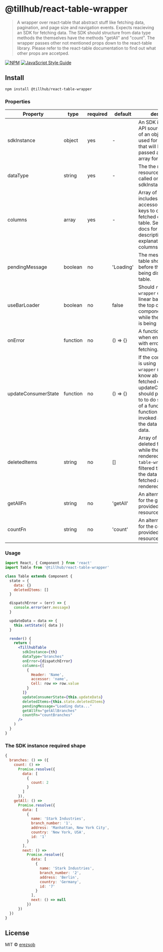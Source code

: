 # @tillhub/react-table-wrapper

> A wrapper over react-table that abstract stuff like fetching data, pagination, and page size and navigation events. Expects reacieving an SDK for fetching data. The SDK should structure from data type methods the themselves have the methods "getAll" and "count". The wrapper passes other not mentioned props down to the react-table library. Please refer to the react-table documentation to find out what other props are accetped.


[![NPM](https://img.shields.io/npm/v/@tillhub/react-table-wrapper.svg)](https://www.npmjs.com/package/@tillhub/react-table-wrapper) [![JavaScript Style Guide](https://img.shields.io/badge/code_style-standard-brightgreen.svg)](https://standardjs.com)


## Install

```bash
npm install @tillhub/react-table-wrapper
```

### Properties

| Property            | type     | required | default   | description                                                                                                                                                                                                                                      |
| ------------------- | -------- | -------- | --------- | ------------------------------------------------------------------------------------------------------------------------------------------------------------------------------------------------------------------------------------------------ |
| sdkInstance         | object   | yes      | -         | An SDK instance or API source in the form of an object. Will be used for data fetching that will later on be passed as the data array for the table.                                                                                             |
| dataType            | string   | yes      | -         | The the name of the resource that will get called on the sdkInstance.                                                                                                                                                                            |
| columns             | array    | yes      | -         | Array of objects that includes Header, accessor and Cell keys to organize the fetched data in the table. See `react-table` docs for more descriptive explanation of the columns array prop.                                                      |
| pendingMessage      | boolean  | no       | 'Loading' | The message the table should display before the data is being displayed in the table.                                                                                                                                                            |
| useBarLoader        | boolean  | no       | false     | Should `react-table-wrapper` display a linear bar loader at the top of the component container while the component is being mounted.                                                                                                             |
| onError             | function | no       | () => {}  | A function to run when encountering with error on data fetching.                                                                                                                                                                                 |
| updateConsumerState | function | no       | () => {}  | If the component that is using `react-table-wrapper` needs to know about the fetched data, updateConsumerState should provide a way to to do so in the form of a function. This function will be invoked after fetching the data with this data. |
| deletedItems        | string   | no       | []        | Array of ids that were deleted from the DB while the table was rendered. `react-table-wrapper` will filtered the items from the data that was fetched and was rendered.                                                                          |
| getAllFn            | string   | no       | 'getAll'  | An alternative name for the getAll function provided by the SDK resource object                                                                                                                                                                  |
| countFn             | string   | no       | 'count'   | An alternative name for the count function provided by the SDK resource object                                                                                                                                                                   |

### Usage
```jsx
import React, { Component } from 'react'
import Table from '@tillhub/react-table-wrapper'

class Table extends Component {
  state = {
    data: {}
    deletedItems: []
  }

  dispatchError = (err) => {
    console.error(err.message)
  }

  updateData = data => {
    this.setState({ data })
  }

  render() {
    return (
      <TillhubTable
        sdkInstance={th}
        dataType="branches"
        onError={dispatchError}
        columns={[
          {
            Header: 'Name',
            accessor: 'name',
            Cell: row => row.value
          }
        ]}
        updateConsumerState={this.updateData}
        deletedItems={this.state.deletedItems}
        pendingMessage="Loading data..."
        getAllFn="getAllBranches"
        countFn="countBranches"
      />
    )
  }
}
```

### The SDK instance required shape

```js
{
  branches: () => ({
    count: () =>
      Promise.resolve({
        data: [
          {
            count: 2
          }
        ]
      }),
    getAll: () =>
      Promise.resolve({
        data: [
          {
            name: 'Stark Industries',
            branch_number: '1',
            address: 'Manhattan, New York City',
            country: 'New York, USA',
            id: '1'
          }
        ],
        next: () =>
          Promise.resolve({
            data: [
              {
                name: 'Stark Industries',
                branch_number: '2',
                address: 'Berlin',
                country: 'Germany',
                id: '7'
              }
            ],
            next: () => null
          })
      })
  })
}
```


## License

MIT © [erezsob](https://github.com/erezsob)
